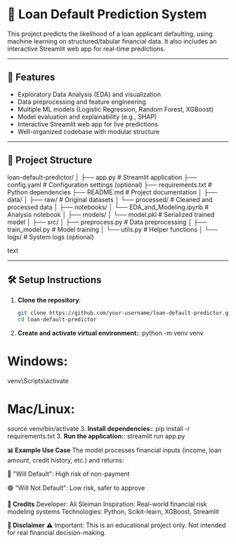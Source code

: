 # 🏦 Loan Default Prediction System

This project predicts the likelihood of a loan applicant defaulting, using machine learning on structured/tabular financial data. It also includes an interactive Streamlit web app for real-time predictions.

---

## 🚀 Features

- Exploratory Data Analysis (EDA) and visualization
- Data preprocessing and feature engineering
- Multiple ML models (Logistic Regression, Random Forest, XGBoost)
- Model evaluation and explainability (e.g., SHAP)
- Interactive Streamlit web app for live predictions
- Well-organized codebase with modular structure

---

## 📁 Project Structure
loan-default-predictor/
│
├── app.py # Streamlit application
├── config.yaml # Configuration settings (optional)
├── requirements.txt # Python dependencies
├── README.md # Project documentation
│
├── data/
│ ├── raw/ # Original datasets
│ └── processed/ # Cleaned and processed data
│
├── notebooks/
│ └── EDA_and_Modeling.ipynb # Analysis notebook
│
├── models/
│ └── model.pkl # Serialized trained model
│
├── src/
│ ├── preprocess.py # Data preprocessing
│ ├── train_model.py # Model training
│ └── utils.py # Helper functions
│
└── logs/ # System logs (optional)

text

---

## 🛠️ Setup Instructions

1. **Clone the repository**:
   ```bash
   git clone https://github.com/your-username/loan-default-predictor.git
   cd loan-default-predictor
2. **Create and activate virtual environment:**:
python -m venv venv
# Windows:
venv\Scripts\activate
# Mac/Linux:
source venv/bin/activate
3. **Install dependencies:**:
pip install -r requirements.txt
3. **Run the application:**:
streamlit run app.py

**📊 Example Use Case**
The model processes financial inputs (income, loan amount, credit history, etc.) and returns:

🔴 "Will Default": High risk of non-payment

🟢 "Will Not Default": Low risk, safer to approve

**🤝 Credits**
Developer: Ali Sleiman
Inspiration: Real-world financial risk modeling systems
Technologies: Python, Scikit-learn, XGBoost, Streamlit

**📌 Disclaimer**
⚠️ Important: This is an educational project only. Not intended for real financial decision-making.

